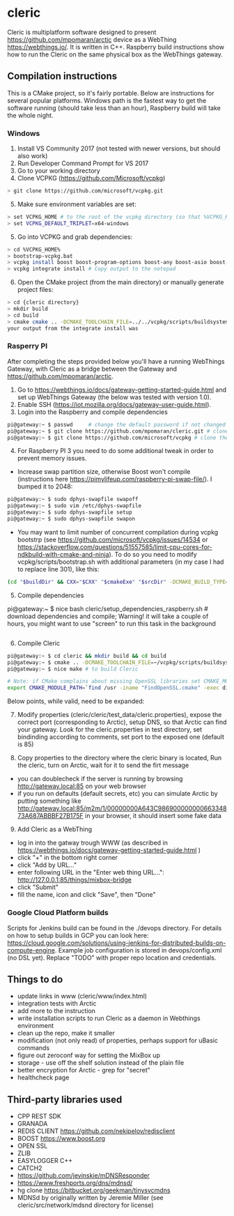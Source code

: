 # cleric

Cleric is multiplatform software designed to present <https://github.com/mpomaran/arctic> device as a WebThing  <https://webthings.io/>. It is written in C++. Raspberry build instructions show how to run the Cleric on the same physical box as the WebThings gateway.

## Compilation instructions

This is a CMake project, so it's fairly portable. Below are instructions for several popular platforms. Windows path is the fastest way to get the software running (should take less than an hour), Raspberry build will take the whole night.

### Windows

1. Install VS Community 2017 (not tested with newer versions, but should also work)
2. Run Developer Command Prompt for VS 2017
3. Go to your working directory
4. Clone VCPKG (<https://github.com/Microsoft/vcpkg>)

```bash
> git clone https://github.com/microsoft/vcpkg.git
```

5. Make sure environment variables are set:

```bash
> set VCPKG_HOME # to the root of the vcpkg directory (so that %VCPKG_HOME%/scripts/buildsystems/vcpkg.cmake is a path to the existing file)
> set VCPKG_DEFAULT_TRIPLET=x64-windows
```

5. Go into VCPKG and grab dependencies:

```bash
> cd %VCPKG_HOME%
> bootstrap-vcpkg.bat
> vcpkg install boost boost-program-options boost-any boost-asio boost-filesystem boost-functional zlib openssl easyloggingpp picojson msgpack
> vcpkg integrate install # Copy output to the notepad
```

6. Open the CMake project (from the main directory) or manually generate project files:
```bash
> cd {cleric directory}
> mkdir build
> cd build
> cmake cmake .. -DCMAKE_TOOLCHAIN_FILE=../../vcpkg/scripts/buildsystems/vcpkg.cmake -DVCPKG_TARGET_TRIPLET=x64-windows # or whatever 
your output from the integrate install was 
```

### Rasperry PI

After completing the steps provided below you'll have a running WebThings Gateway, with Cleric as a bridge between the Gateway and <https://github.com/mpomaran/arctic>.

1. Go to <https://webthings.io/docs/gateway-getting-started-guide.html> and set up WebThings Gateway (the below was tested with version 1.0).
2. Enable SSH (<https://iot.mozilla.org/docs/gateway-user-guide.html>).
3. Login into the Raspberry and compile dependencies

```bash
pi@gateway:~ $ passwd     # change the default password if not changed previously
pi@gateway:~ $ git clone https://github.com/mpomaran/cleric.git # clone the repo
pi@gateway:~ $ git clone https://github.com/microsoft/vcpkg # clone the repo
```

4. For Raspberry PI 3 you need to do some additional tweak in order to prevent memory issues.

- Increase swap partition size, otherwise Boost won't compile (instructions here <https://pimylifeup.com/raspberry-pi-swap-file/>). I bumped it to 2048:

```bash
pi@gateway:~ $ sudo dphys-swapfile swapoff
pi@gateway:~ $ sudo vim /etc/dphys-swapfile
pi@gateway:~ $ sudo dphys-swapfile setup
pi@gateway:~ $ sudo dphys-swapfile swapon
```

- You may want to limit number of concurrent compilation during vcpkg bootstrp (see <https://github.com/microsoft/vcpkg/issues/14534> or <https://stackoverflow.com/questions/51557585/limit-cpu-cores-for-ndkbuild-with-cmake-and-ninja>). To do so you need to modify vcpkg/scripts/bootstrap.sh with additional parameters (in my case I had to replace line 301), like this:

```bash
(cd "$buildDir" && CXX="$CXX" "$cmakeExe" "$srcDir" -DCMAKE_BUILD_TYPE=Release -G "Ninja" "-DCMAKE_MAKE_PROGRAM=$ninjaExe" "-DCMAKE_JOB_POOL_COMPILE:STRING=compile" "-DCMAKE_JOB_POOL_LINK:STRING=link" '-DCMAKE_JOB_POOLS:STRING=compile=1;link=1'  "-DBUILD_TESTING=$vcpkgBuildTests" "-DVCPKG_DEVELOPMENT_WARNINGS=OFF" "-DVCPKG_ALLOW_APPLE_CLANG=$vcpkgAllowAppleClang") || exit 1 
```

5. Compile dependencies

pi@gateway:~ $ nice bash cleric/setup_dependencies_raspberry.sh # download dependencies and compile; Warning! it will take a couple of hours, you might want to use "screen" to run this task in the background
```bash
```

6. Compile Cleric

```bash
pi@gateway:~ $ cd cleric && mkdir build && cd build
pi@gateway:~ $ cmake .. -DCMAKE_TOOLCHAIN_FILE=~/vcpkg/scripts/buildsystems/vcpkg.cmake
pi@gateway:~ $ nice make # to build Cleric

# Note: if CMake complains about missing OpenSSL libraries set CMAKE_MODULE_PATH, or exec followiog before issuing the make command:
export CMAKE_MODULE_PATH=`find /usr -iname "FindOpenSSL.cmake" -exec dirname {} \;`
```

Below points, while valid, need to be expanded:

7. Modify properties (cleric/cleric/test_data/cleric.properties), expose the correct port (corresponding to Arctic), setup DNS, so that Arctic can find your gateway. Look for the cleric.properties in test directory, set bindinding according to comments, set port to the exposed one (default is 85) 

8. Copy properties to the directory where the cleric binary is located, Run the cleric, turn on Arctic, wait for it to send the firt message

- you can doublecheck if the server is running by browsing <http://gateway.local:85> on your web browser
- if you run on defaults (default secrets, etc) you can simulate Arctic by putting something like <http://gateway.local:85/m2m/1/00000000A643C98690000000066334873A687ABBBF27B175F> in your browser, it should insert some fake data

9. Add Cleric as a WebThing

- log in into the gatway trough WWW (as described in <https://webthings.io/docs/gateway-getting-started-guide.html> )
- click "+" in the bottom right corner
- click "Add by URL..."
- enter following URL in the "Enter web thing URL...": http://127.0.0.1:85/things/mixbox-bridge
- click "Submit"
- fill the name, icon and click "Save", then "Done"

### Google Cloud Platform builds

Scripts for Jenkins build can be found in the ./devops directory. For details on how to setup builds in GCP you can look here: <https://cloud.google.com/solutions/using-jenkins-for-distributed-builds-on-compute-engine>.
Example job configuration is stored in devops/config.xml (no DSL yet). Replace "TODO" with proper repo location and credentials.

## Things to do

- update links in www (cleric/www/index.html)
- integration tests with Arctic
- add more to the instruction
- write installation scripts to run Cleric as a daemon in Webthings environment
- clean up the repo, make it smaller
- modification (not only read) of properties, perhaps support for uBasic commands
- figure out zeroconf way for setting the MixBox up
- storage - use off the shelf solution instead of the plain file
- better encryption for Arctic - grep for "secret"
- healthcheck page

## Third-party libraries used

- CPP REST SDK
- GRANADA
- REDIS CLIENT <https://github.com/nekipelov/redisclient>
- BOOST <https://www.boost.org>
- OPEN SSL
- ZLIB
- EASYLOGGER C++
- CATCH2
- <https://github.com/jevinskie/mDNSResponder>
- <https://www.freshports.org/dns/mdnsd/>
- hg clone <https://bitbucket.org/geekman/tinysvcmdns>
- MDNSd by originally written by Jeremie Miller (see cleric/src/network/mdsnd directory for license)
